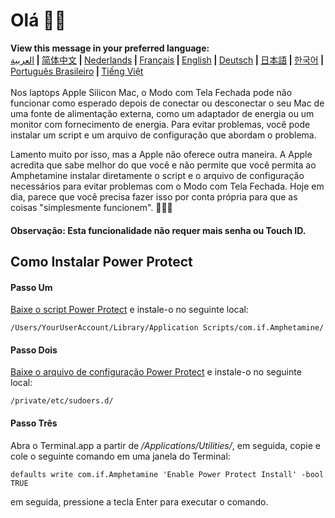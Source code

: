 # Olá 👋🏼
<b>View this message in your preferred language:</b><br><a href="https://x74353.github.io/Amphetamine-Power-Protect/Localized/PowerProtectInstall_Arabic.html">العربية</a><b> | </b><a href="https://x74353.github.io/Amphetamine-Power-Protect/Localized/PowerProtectInstall_ChineseSimplified.html">简体中文<a><b> | </b><a href="https://x74353.github.io/Amphetamine-Power-Protect/Localized/PowerProtectInstall_Dutch.html">Nederlands</a><b> | </b><a href="https://x74353.github.io/Amphetamine-Power-Protect/Localized/PowerProtectInstall_French.html">Français</a><b> | </b><a href="https://x74353.github.io/Amphetamine-Power-Protect/">English</a><b> | </b><a href="https://x74353.github.io/Amphetamine-Power-Protect/Localized/PowerProtectInstall_German.html">Deutsch</a><b> | </b><a href="https://x74353.github.io/Amphetamine-Power-Protect/Localized/PowerProtectInstall_Japanese.html">日本語</a><b> | </b><a href="https://x74353.github.io/Amphetamine-Power-Protect/Localized/PowerProtectInstall_Korean.html">한국어</a><b> | </b><a href="https://x74353.github.io/Amphetamine-Power-Protect/Localized/PowerProtectInstall_Portuguese.html">Português Brasileiro</a><b> | </b><a href="https://x74353.github.io/Amphetamine-Power-Protect/Localized/PowerProtectInstall_Vietnamese.html">Tiếng Việt</a>
<br><br>
Nos laptops Apple Silicon Mac, o Modo com Tela Fechada pode não funcionar como esperado depois de conectar ou desconectar o seu Mac de uma fonte de alimentação externa, como um adaptador de energia ou um monitor com fornecimento de energia. Para evitar problemas, você pode instalar um script e um arquivo de configuração que abordam o problema.

Lamento muito por isso, mas a Apple não oferece outra maneira. A Apple acredita que sabe melhor do que você e não permite que você permita ao Amphetamine instalar diretamente o script e o arquivo de configuração necessários para evitar problemas com o Modo com Tela Fechada. Hoje em dia, parece que você precisa fazer isso por conta própria para que as coisas "simplesmente funcionem". 🔨💪🏼

<h4>Observação: Esta funcionalidade não requer mais senha ou Touch ID.</h4>

## Como Instalar Power Protect

<h4>Passo Um</h4>
<a href="https://raw.githubusercontent.com/x74353/Amphetamine/master/Files/PowerProtect_Script.zip">Baixe o script Power Protect</a> e instale-o no seguinte local:<br>
  
```
/Users/YourUserAccount/Library/Application Scripts/com.if.Amphetamine/
```

<h4>Passo Dois</h4>
<a href="https://raw.githubusercontent.com/x74353/Amphetamine/master/Files/PowerProtect_Configuration.zip">Baixe o arquivo de configuração Power Protect</a> e instale-o no seguinte local:
   
```
/private/etc/sudoers.d/
```
 
<h4>Passo Três</h4>
Abra o Terminal.app a partir de <i>/Applications/Utilities/</i>, em seguida, copie e cole o seguinte comando em uma janela do Terminal:
   
```
defaults write com.if.Amphetamine 'Enable Power Protect Install' -bool TRUE
```

em seguida, pressione a tecla Enter para executar o comando.
